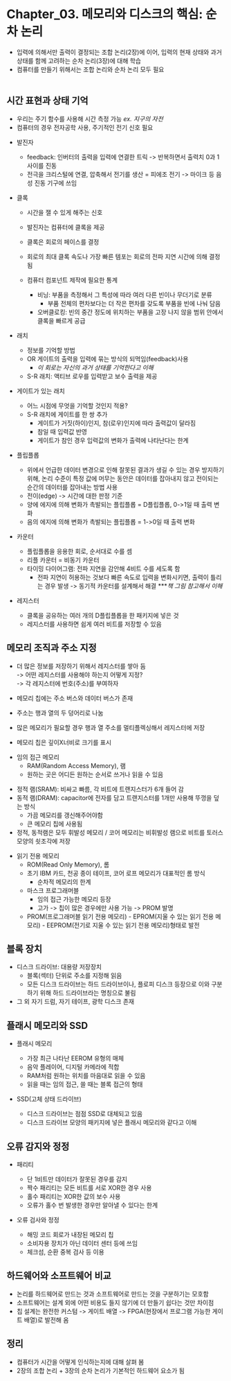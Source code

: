 # Chapter_03. 메모리와 디스크의 핵심: 순차 논리

- 입력에 의해서만 출력이 결정되는 조합 논리(2장)에 이어, 입력의 현재 상태와 과거 상태를 함께 고려하는 순차 논리(3장)에 대해 학습
- 컴퓨터를 만들기 위해서는 조합 논리와 순차 논리 모두 필요
<br><br>

## 시간 표현과 상태 기억

- 우리는 주기 함수를 사용해 시간 측정 가능  *ex. 지구의 자전*
- 컴퓨터의 경우 전자공학 사용, 주기적인 전기 신호 필요

* 발진자
    - feedback: 인버터의 출력을 입력에 연결한 트릭
        -> 반복하면서 출력치 0과 1사이를 진동
    - 전극을 크리스털에 연결, 압축해서 전기를 생산 = 피에조 전기
        -> 마이크 등 음성 진동 기구에 쓰임

* 클록
    - 시간을 잴 수 있게 해주는 신호
    - 발진자는 컴퓨터에 클록을 제공
    - 클록은 회로의 페이스를 결정
    - 회로의 최대 클록 속도나 가장 빠른 템포는 회로의 전파 지연 시간에 의해 결정됨

    - 컴퓨터 컴포넌트 제작에 필요한 통계
        - 비닝: 부품을 측정해서 그 특성에 따라 여러 다른 빈이나 무더기로 분류
            - 부품 전체의 편차보다는 더 작은 편차를 갖도록 부품을 빈에 나눠 담음
        - 오버클로킹: 빈의 중간 정도에 위치하는 부품을 고장 나지 않을 범위 안에서 클록을 빠르게 공급

* 래치
    - 정보를 기억할 방법
    - OR 게이트의 출력을 입력에 묶는 방식의 되먹임(feedback)사용
        - *이 회로는 자신의 과거 상태를 기억한다고 이해*
    - S-R 래치: 액티브 로우를 입력받고 보수 출력을 제공

* 게이트가 있는 래치
    - 어느 시점에 무엇을 기억할 것인지 적용?
    - S-R 래치에 게이트를 한 쌍 추가
        - 게이트가 거짓(하이)인지, 참(로우)인지에 따라 출력값이 달라짐
        - 참일 때 입력값 반영
        - 게이트가 참인 경우 입력값의 변화가 출력에 나타난다는 한계

* 플립플롭
    - 위에서 언급한 데이터 변경으로 인해 잘못된 결과가 생길 수 있는 경우 방지하기 위해, 논리 수준이 특정 값에 머무는 동안은 데이터를 잡아내지 않고 전이되는 순간의 데이터를 잡아내는 방법 사용
    - 전이(edge) -> 시간에 대한 판정 기준
    - 양에 에지에 의해 변화가 촉발되는 플립플롭 = D플립플롭, 0->1일 때 출력 변화
    - 음의 에지에 의해 변화가 촉발되는 플립플롭 = 1->0일 때 출력 변화

* 카운터
    - 플립플롭을 응용한 회로, 순서대로 수를 셈
    - 리플 카운터 = 비동기 카운터
    - 타이밍 다이어그램: 전파 지연을 감안해 4비트 수를 세도록 함
        - 전파 지연이 허용하는 것보다 빠른 속도로 입력을 변화시키면, 출력이 틀리는 경우 발생
        -> 동기적 카운터를 설계해서 해결
        ****책 그림 참고해서 이해*

* 레지스터
    - 클록을 공유하는 여러 개의 D플립플롭을 한 패키지에 넣은 것
    - 레지스터를 사용하면 쉽게 여러 비트를 저장할 수 있음

## 메모리 조직과 주소 지정

- 더 많은 정보를 저장하기 위해서 레지스터를 쌓아 둠<br>
-> 어떤 레지스터를 사용해야 하는지 어떻게 지정?<br>
-> 각 레지스터에 번호(주소)를 부여하자

- 메모리 칩에는 주소 버스와 데이터 버스가 존재
- 주소는 행과 열의 두 덩어리로 나눔
- 많은 메모리가 필요할 경우 행과 열 주소를 멀티플렉싱해서 레지스터에 저장
- 메모리 칩은 깊이X너비로 크기를 표시

* 임의 접근 메모리
    - RAM(Random Access Memory), 램
    - 원하는 곳은 어디든 원하는 순서로 쓰거나 읽을 수 있음

- 정적 램(SRAM): 비싸고 빠름, 각 비트에 트랜지스터가 6개 들어 감
- 동적 램(DRAM): capacitor에 전자를 담고 트랜지스터를 1개만 사용해 뚜껑을 덮는 방식
    - 가끔 메모리를 갱신해주어야함
    - 큰 메모리 칩에 사용됨
- 정적, 동적램은 모두 휘발성 메모리 / 코어 메모리는 비휘발성 램으로 비트를 토러스 모양의 쇳조각에 저장

* 읽기 전용 메모리
    - ROM(Read Only Memory), 롬
    - 초기 IBM 카드, 천공 종이 테이프, 코어 로프 메모리가 대표적인 롬 방식
        - 순차적 메모리의 한계
    - 마스크 프로그래머블
        - 임의 접근 가능한 메모리 등장
        - 고가 -> 칩이 많은 경우에만 사용 가능 -> PROM 발명
    - PROM(프로그래머블 읽기 전용 메모리) - EPROM(지울 수 있는 읽기 전용 메모리) - EEPROM(전기로 지울 수 있는 읽기 전용 메모리)형태로 발전

## 블록 장치

- 디스크 드라이브: 대용량 저장장치
    - 블록(섹터) 단위로 주소를 지정해 읽음
    - 모든 디스크 드라이브는 하드 드라이브이나, 플로피 디스크 등장으로 이와 구분하기 위해 하드 드라이브라는 명칭으로 불림
- 그 외 자기 드럼, 자기 테이프, 광학 디스크 존재

## 플래시 메모리와 SSD

* 플래시 메모리
    - 가장 최근 나타난 EEROM 유형의 매체
    - 음악 플레이어, 디지털 카메라에 적합
    - RAM처럼 원하는 위치를 마음대로 읽을 수 있음
    - 읽을 때는 임의 접근, 쓸 때는 블록 접근의 형태


* SSD(고체 상태 드라이브)
    - 디스크 드라이브는 점점 SSD로 대체되고 있음
    - 디스크 드라이브 모양의 패키지에 넣은 플래시 메모리와 같다고 이해

## 오류 감지와 정정

* 패리티
    - 단 1비트만 데이터가 잘못된 경우를 감지
    - 짝수 패리티는 모든 비트를 서로 XOR한 경우 사용
    - 홀수 패리티는 XOR한 값의 보수 사용
    - 오류가 홀수 번 발생한 경우만 알아낼 수 있다는 한계

* 오류 검사와 정정
    - 해밍 코드 회로가 내장된 메모리 칩
    - 소비자용 장치가 아닌 데이터 센터 등에 쓰임
    - 체크섬, 순환 중복 검사 등 이용

## 하드웨어와 소프트웨어 비교

- 논리를 하드웨어로 만드는 것과 소프트웨어로 만드는 것을 구분하기는 모호함
- 소프트웨어는 설계 외에 어떤 비용도 들지 않기에 더 만들기 쉽다는 것만 차이점
- 칩 설계는 완전한 커스텀 -> 게이트 배열 -> FPGA(현장에서 프로그램 가능한 게이트 배열)로 발전해 옴

## 정리

- 컴퓨터가 시간을 어떻게 인식하는지에 대해 살펴 봄
- 2장의 조합 논리 + 3장의 순차 논리가 기본적인 하드웨어 요소가 됨
